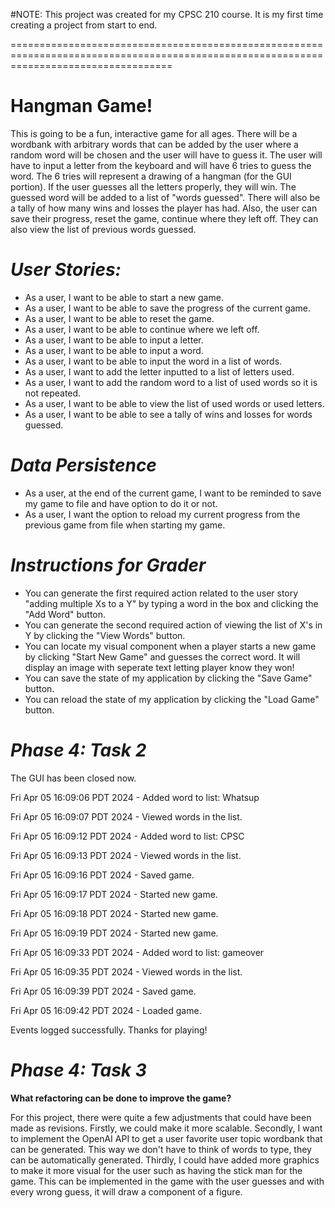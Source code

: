 #NOTE: This project was created for my CPSC 210 course. It is my first time creating a project from start to end. 

========================================================================================================================================

# Hangman Game!

This is going to be a fun, interactive game for all ages.
There will be a wordbank with arbitrary words that can be added by the user where a random word will be chosen 
and the user will have to guess it. The user will have to input a letter from the keyboard and will have 6 tries to guess the word.
The 6 tries will represent a drawing of a hangman (for the GUI portion). If the user guesses all the letters properly,
they will win. The guessed word will be added to a list of "words guessed". There will also be a tally
of how many wins and losses the player has had. Also, the user can save their progress, reset the game,
continue where they left off. They can also view the list of previous words guessed. 

# *User Stories:*
- As a user, I want to be able to start a new game.
- As a user, I want to be able to save the progress of the current game.
- As a user, I want to be able to reset the game.
- As a user, I want to be able to continue where we left off.
- As a user, I want to be able to input a letter.
- As a user, I want to be able to input a word.
- As a user, I want to be able to input the word in a list of words.
- As a user, I want to add the letter inputted to a list of letters used.
- As a user, I want to add the random word to a list of used words so it is not repeated.
- As a user, I want to be able to view the list of used words or used letters. 
- As a user, I want to be able to see a tally of wins and losses for words guessed.

# *Data Persistence* 
- As a user, at the end of the current game, I want to be reminded to save my game to file and have option to do it or not.
- As a user, I want the option to reload my current progress from the previous game from file when starting my game.

# *Instructions for Grader*

- You can generate the first required action related to the user story "adding multiple Xs to a Y" by
  typing a word in the box and clicking the "Add Word" button.
- You can generate the second required action of viewing the list of X's in Y by clicking the "View Words" button.
- You can locate my visual component when a player starts a new game by clicking "Start New Game" and guesses the 
correct word. It will display an image with seperate text letting player know they won!
- You can save the state of my application by clicking the "Save Game" button.
- You can reload the state of my application by clicking the "Load Game" button.

# *Phase 4: Task 2* 
The GUI has been closed now.

Fri Apr 05 16:09:06 PDT 2024 - Added word to list: Whatsup

Fri Apr 05 16:09:07 PDT 2024 - Viewed words in the list.

Fri Apr 05 16:09:12 PDT 2024 - Added word to list: CPSC

Fri Apr 05 16:09:13 PDT 2024 - Viewed words in the list.

Fri Apr 05 16:09:16 PDT 2024 - Saved game.

Fri Apr 05 16:09:17 PDT 2024 - Started new game.

Fri Apr 05 16:09:18 PDT 2024 - Started new game.

Fri Apr 05 16:09:19 PDT 2024 - Started new game.

Fri Apr 05 16:09:33 PDT 2024 - Added word to list: gameover

Fri Apr 05 16:09:35 PDT 2024 - Viewed words in the list.

Fri Apr 05 16:09:39 PDT 2024 - Saved game.

Fri Apr 05 16:09:42 PDT 2024 - Loaded game.

Events logged successfully. Thanks for playing!

# *Phase 4: Task 3* 

**What refactoring can be done to improve the game?**

For this project, there were quite a few adjustments that could have been made as revisions.
Firstly, we could make it more scalable. Secondly, I want to implement the OpenAI API to get a user favorite
user topic wordbank that can be generated. This way we don't have to think of words to type, they
can be automatically generated. Thirdly, I could have added more graphics to make it more visual for the 
user such as having the stick man for the game. This can be implemented in the game with the user guesses and 
with every wrong guess, it will draw a component of a figure. 
